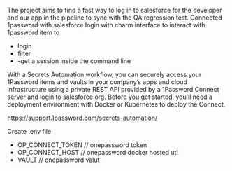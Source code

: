 The project aims to find a fast way to log in to salesforce for the developer and our app in the pipeline to sync with the QA regression test.
Connected 1password with salesforce login with charm interface to interact with 1password item to 
- login
- filter
- -get a session inside the command line

With a Secrets Automation workflow, you can securely access your 1Password items and vaults in your company’s apps and cloud infrastructure using a private REST API provided by a 1Password Connect server and login to salesforce org. Before you get started, you’ll need a deployment environment with Docker or Kubernetes to deploy the Connect.

https://support.1password.com/secrets-automation/

Create .env file 
- OP_CONNECT_TOKEN // onepassword token
- OP_CONNECT_HOST  // onepassword docker hosted utl
- VAULT // onepassword valut

